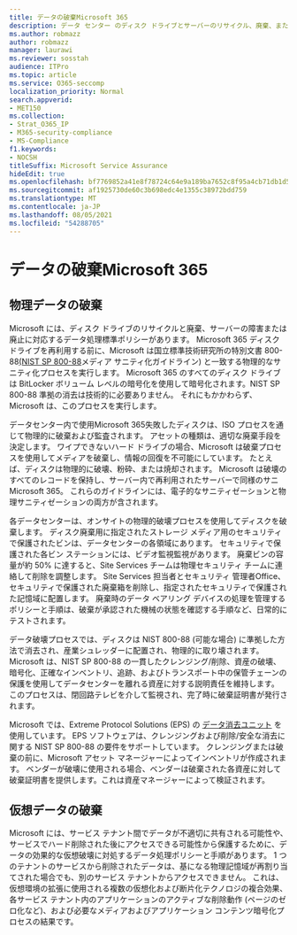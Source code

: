 ```yaml
---
title: データの破棄Microsoft 365
description: データ センター のディスク ドライブとサーバーのリサイクル、廃棄、またはMicrosoft 365に関する Microsoft ポリシーの概要。
ms.author: robmazz
author: robmazz
manager: laurawi
ms.reviewer: sosstah
audience: ITPro
ms.topic: article
ms.service: O365-seccomp
localization_priority: Normal
search.appverid:
- MET150
ms.collection:
- Strat_O365_IP
- M365-security-compliance
- MS-Compliance
f1.keywords:
- NOCSH
titleSuffix: Microsoft Service Assurance
hideEdit: true
ms.openlocfilehash: bf7769852a41e8f78724c64e9a189ba7652c8f95a4cb71db1d5a7c3d286892e5
ms.sourcegitcommit: af1925730de60c3b698edc4e1355c38972bdd759
ms.translationtype: MT
ms.contentlocale: ja-JP
ms.lasthandoff: 08/05/2021
ms.locfileid: "54288705"
---
```

# <a name="data-destruction-in-microsoft-365"></a>データの破棄Microsoft 365

## <a name="physical-data-destruction"></a>物理データの破棄

Microsoft には、ディスク ドライブのリサイクルと廃棄、サーバーの障害または廃止に対応するデータ処理標準ポリシーがあります。 Microsoft 365 ディスク ドライブを再利用する前に、Microsoft は国立標準技術研究所の特別文書 800-88[(NIST SP 800-88](https://nvlpubs.nist.gov/nistpubs/SpecialPublications/NIST.SP.800-88r1.pdf)メディア サニティ化ガイドライン) と一致する物理的なサニティ化プロセスを実行します。 Microsoft 365 のすべてのディスク ドライブは BitLocker ボリューム レベルの暗号化を使用して暗号化されます。NIST SP 800-88 準拠の消去は技術的に必要ありません。 それにもかかわらず、Microsoft は、このプロセスを実行します。

データセンター内で使用Microsoft 365失敗したディスクは、ISO プロセスを通じて物理的に破棄および監査されます。 アセットの種類は、適切な廃棄手段を決定します。 ワイプできないハード ドライブの場合、Microsoft は破棄プロセスを使用してメディアを破棄し、情報の回復を不可能にしています。 たとえば、ディスクは物理的に破壊、粉砕、または焼却されます。 Microsoft は破壊のすべてのレコードを保持し、サーバー内で再利用されたサーバーで同様のサニMicrosoft 365。 これらのガイドラインには、電子的なサニティゼーションと物理サニティゼーションの両方が含されます。

各データセンターは、オンサイトの物理的破壊プロセスを使用してディスクを破棄します。 ディスク廃棄用に指定されたストレージ メディア用のセキュリティで保護されたビンは、データセンターの各領域にあります。 セキュリティで保護された各ビン ステーションには、ビデオ監視監視があります。 廃棄ビンの容量が約 50% に達すると、Site Services チームは物理セキュリティ チームに連絡して削除を調整します。 Site Services 担当者とセキュリティ 管理者Office、セキュリティで保護された廃棄箱を削除し、指定されたセキュリティで保護された記憶域に配置します。 廃棄時のデータ ベアリング デバイスの処理を管理するポリシーと手順は、破棄が承認された機械の状態を確認する手順など、日常的にテストされます。

データ破壊プロセスでは、ディスクは NIST 800-88 (可能な場合) に準拠した方法で消去され、産業シュレッダーに配置され、物理的に取り壊されます。 Microsoft は、NIST SP 800-88 の一貫したクレンジング/削除、資産の破壊、暗号化、正確なインベントリ、追跡、およびトランスポート中の保管チェーンの保護を使用してデータセンターを離れる資産に対する説明責任を維持します。 このプロセスは、閉回路テレビを介して監視され、完了時に破棄証明書が発行されます。

Microsoft では、Extreme Protocol Solutions (EPS) の [データ消去ユニット](https://www.enterprisedataerasure.com/) を使用しています。 EPS ソフトウェアは、クレンジングおよび削除/安全な消去に関する NIST SP 800-88 の要件をサポートしています。 クレンジングまたは破棄の前に、Microsoft アセット マネージャーによってインベントリが作成されます。 ベンダーが破壊に使用される場合、ベンダーは破棄された各資産に対して破棄証明書を提供します。これは資産マネージャーによって検証されます。

## <a name="virtual-data-destruction"></a>仮想データの破棄

Microsoft には、サービス テナント間でデータが不適切に共有される可能性や、サービスでハード削除された後にアクセスできる可能性から保護するために、データの効果的な仮想破壊に対処するデータ処理ポリシーと手順があります。 1 つのテナントのサービスから削除されたデータは、基になる物理記憶域が再割り当てされた場合でも、別のサービス テナントからアクセスできません。 これは、仮想環境の拡張に使用される複数の仮想化および断片化テクノロジの複合効果、各サービス テナント内のアプリケーションのアクティブな削除動作 (ページのゼロ化[](/office365/securitycompliance/office-365-exchange-online-data-deletion#page-zeroing)など)、および必要なメディアおよびアプリケーション コンテンツ暗号化プロセスの結果です。